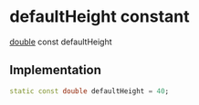 


# defaultHeight constant






[double](https://api.flutter.dev/flutter/dart-core/double-class.html) const defaultHeight
  







## Implementation

```dart
static const double defaultHeight = 40;


```







